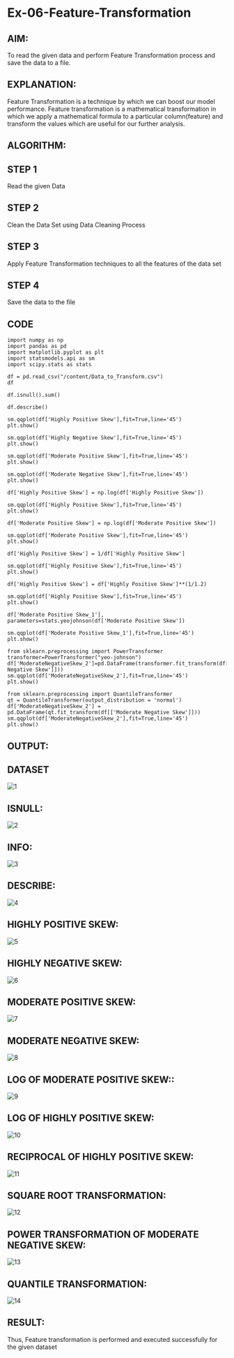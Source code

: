 # Ex-06-Feature-Transformation

## AIM:
To read the given data and perform Feature Transformation process and save the data to a file.

## EXPLANATION:
Feature Transformation is a technique by which we can boost our model performance. Feature transformation is a mathematical transformation in which we apply a mathematical formula to a particular column(feature) and transform the values which are useful for our further analysis.

## ALGORITHM:
## STEP 1
Read the given Data

## STEP 2
Clean the Data Set using Data Cleaning Process

## STEP 3
Apply Feature Transformation techniques to all the features of the data set

## STEP 4
Save the data to the file

## CODE
```
import numpy as np
import pandas as pd
import matplotlib.pyplot as plt
import statsmodels.api as sm
import scipy.stats as stats

df = pd.read_csv("/content/Data_to_Transform.csv")
df

df.isnull().sum()

df.describe()

sm.qqplot(df['Highly Positive Skew'],fit=True,line='45')
plt.show()

sm.qqplot(df['Highly Negative Skew'],fit=True,line='45')
plt.show()

sm.qqplot(df['Moderate Positive Skew'],fit=True,line='45')
plt.show()

sm.qqplot(df['Moderate Negative Skew'],fit=True,line='45')
plt.show()

df['Highly Positive Skew'] = np.log(df['Highly Positive Skew'])

sm.qqplot(df['Highly Positive Skew'],fit=True,line='45')
plt.show()

df['Moderate Positive Skew'] = np.log(df['Moderate Positive Skew'])

sm.qqplot(df['Moderate Positive Skew'],fit=True,line='45')
plt.show()

df['Highly Positive Skew'] = 1/df['Highly Positive Skew']

sm.qqplot(df['Highly Positive Skew'],fit=True,line='45')
plt.show()

df['Highly Positive Skew'] = df['Highly Positive Skew']**(1/1.2)

sm.qqplot(df['Highly Positive Skew'],fit=True,line='45')
plt.show()

df['Moderate Positive Skew_1'], parameters=stats.yeojohnson(df['Moderate Positive Skew'])

sm.qqplot(df['Moderate Positive Skew_1'],fit=True,line='45')
plt.show()

from sklearn.preprocessing import PowerTransformer
transformer=PowerTransformer("yeo-johnson")
df['ModerateNegativeSkew_2']=pd.DataFrame(transformer.fit_transform(df[['Moderate Negative Skew']]))
sm.qqplot(df['ModerateNegativeSkew_2'],fit=True,line='45')
plt.show()

from sklearn.preprocessing import QuantileTransformer
qt = QuantileTransformer(output_distribution = 'normal')
df['ModerateNegativeSkew_2'] = pd.DataFrame(qt.fit_transform(df[['Moderate Negative Skew']]))
sm.qqplot(df['ModerateNegativeSkew_2'],fit=True,line='45')
plt.show()
```
## OUTPUT:
## DATASET

![1](https://user-images.githubusercontent.com/118707079/233910238-757b6a97-9633-424b-8927-217abf81a7e2.png)

## ISNULL:
![2](https://user-images.githubusercontent.com/118707079/233911000-81401c74-fa10-464e-a0da-2ad18c8e5449.png)

## INFO:

![3](https://user-images.githubusercontent.com/118707079/233911222-05db806c-4717-45bf-bb90-7a317a319942.png)

## DESCRIBE:

![4](https://user-images.githubusercontent.com/118707079/233911325-948c1a11-737a-44e0-ae63-d03a03252480.png)

## HIGHLY POSITIVE SKEW:

![5](https://user-images.githubusercontent.com/118707079/233911425-60579b2c-0c79-4373-ad43-4e91b5745b8b.png)

## HIGHLY NEGATIVE SKEW:

![6](https://user-images.githubusercontent.com/118707079/233911992-f9358531-f24c-483e-8834-aadf070e16d7.png)

## MODERATE POSITIVE SKEW:

![7](https://user-images.githubusercontent.com/118707079/233912067-a4eea3b4-66d0-45cf-afc2-ed1f55c53a0e.png)

## MODERATE NEGATIVE SKEW:

![8](https://user-images.githubusercontent.com/118707079/233912782-2390b04c-cde3-4512-b7ab-8a9c9d40fb5b.png)

## LOG OF MODERATE POSITIVE SKEW::

![9](https://user-images.githubusercontent.com/118707079/233912902-7616bf7b-f2e2-45ad-bfd3-09d9f1ddbdba.png)

## LOG OF HIGHLY POSITIVE SKEW:

![10](https://user-images.githubusercontent.com/118707079/233913371-baf94e80-8519-4ecc-80c7-54ba079c4202.png)

## RECIPROCAL OF HIGHLY POSITIVE SKEW:

![11](https://user-images.githubusercontent.com/118707079/233913495-22761ef8-0ea9-4be6-ae8c-45146685a5d1.png)

## SQUARE ROOT TRANSFORMATION:

![12](https://user-images.githubusercontent.com/118707079/233913769-01b14ecd-9234-4693-9d7c-18066937c19d.png)

## POWER TRANSFORMATION OF MODERATE NEGATIVE SKEW:

![13](https://user-images.githubusercontent.com/118707079/233913887-6211cd3c-3aba-4b63-91cb-52711ec1437a.png)

## QUANTILE TRANSFORMATION:

![14](https://user-images.githubusercontent.com/118707079/233914057-c3e9ceed-b4cd-44d4-b0ac-ef87c33b5183.png)

## RESULT:

Thus, Feature transformation is performed and executed successfully for the given dataset












